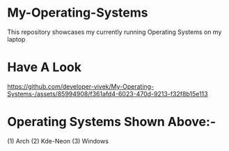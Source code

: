 # My-Operating-Systems
This repository showcases my currently running Operating Systems on my laptop 

# Have A Look
https://github.com/developer-vivek/My-Operating-Systems-/assets/85994908/f361afd4-6023-470d-9213-f32f8b15e113

# Operating Systems Shown Above:-
(1) Arch
(2) Kde-Neon 
(3) Windows 


